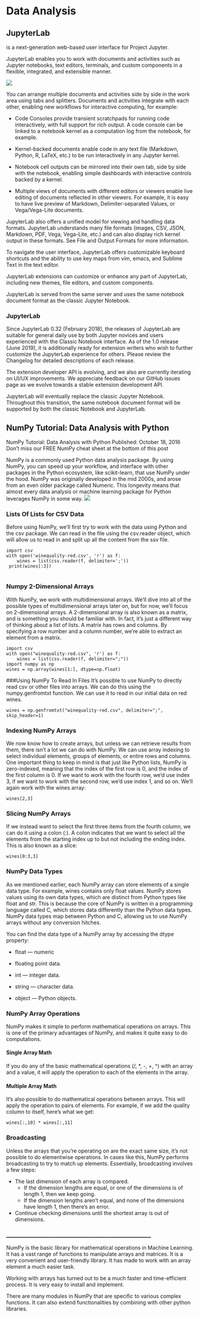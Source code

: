 #  Data Analysis 

## JupyterLab 
is a next-generation web-based user interface for Project Jupyter.

JupyterLab enables you to work with documents and activities such as Jupyter notebooks, text editors, terminals, and custom components in a flexible, integrated, and extensible manner.

![](https://jupyterlab.readthedocs.io/en/stable/_images/interface_jupyterlab.png)

You can arrange multiple documents and activities side by side in the work area using tabs and splitters. Documents and activities integrate with each other, enabling new workflows for interactive computing, for example:

+ Code Consoles provide transient scratchpads for running code interactively, with full support for rich output. A code console can be linked to a notebook kernel as a computation log from the notebook, for example.

+ Kernel-backed documents enable code in any text file (Markdown, Python, R, LaTeX, etc.) to be run interactively in any Jupyter kernel.

+ Notebook cell outputs can be mirrored into their own tab, side by side with the notebook, enabling simple dashboards with interactive controls backed by a kernel.

+ Multiple views of documents with different editors or viewers enable live editing of documents reflected in other viewers. For example, it is easy to have live preview of Markdown, Delimiter-separated Values, or Vega/Vega-Lite documents.

JupyterLab also offers a unified model for viewing and handling data formats. JupyterLab understands many file formats (images, CSV, JSON, Markdown, PDF, Vega, Vega-Lite, etc.) and can also display rich kernel output in these formats. See File and Output Formats for more information.

To navigate the user interface, JupyterLab offers customizable keyboard shortcuts and the ability to use key maps from vim, emacs, and Sublime Text in the text editor.

JupyterLab extensions can customize or enhance any part of JupyterLab, including new themes, file editors, and custom components.

JupyterLab is served from the same server and uses the same notebook document format as the classic Jupyter Notebook.

###  JupyterLab 
Since JupyterLab 0.32 (February 2018), the releases of JupyterLab are suitable for general daily use by both Jupyter novices and users experienced with the Classic Notebook interface. As of the 1.0 release (June 2019), it is additionally ready for extension writers who wish to further customize the JupyterLab experience for others. Please review the Changelog for detailed descriptions of each release.

The extension developer API is evolving, and we also are currently iterating on UI/UX improvements. We appreciate feedback on our GitHub issues page as we evolve towards a stable extension development API.

JupyterLab will eventually replace the classic Jupyter Notebook. Throughout this transition, the same notebook document format will be supported by both the classic Notebook and JupyterLab.




##  NumPy Tutorial: Data Analysis with Python


NumPy Tutorial: Data Analysis with Python
Published: October 18, 2016
Don’t miss our FREE NumPy cheat sheet at the bottom of this post

NumPy is a commonly used Python data analysis package. By using NumPy, you can speed up your workflow, and interface with other packages in the Python ecosystem, like scikit-learn, that use NumPy under the hood. NumPy was originally developed in the mid 2000s, and arose from an even older package called Numeric. This longevity means that almost every data analysis or machine learning package for Python leverages NumPy in some way.
![](https://miro.medium.com/max/1400/1*6uZdO0mDuK5lDXZGgoVtLQ.jpeg)

### Lists Of Lists for CSV Data
Before using NumPy, we’ll first try to work with the data using Python and the csv package. We can read in the file using the csv.reader object, which will allow us to read in and split up all the content from the ssv file.

```
import csv
with open('winequality-red.csv', 'r') as f:
    wines = list(csv.reader(f, delimiter=';'))
 print(wines[:3])
 
```

### Numpy 2-Dimensional Arrays
With NumPy, we work with multidimensional arrays. We’ll dive into all of the possible types of multidimensional arrays later on, but for now, we’ll focus on 2-dimensional arrays. A 2-dimensional array is also known as a matrix, and is something you should be familiar with. In fact, it’s just a different way of thinking about a list of lists. A matrix has rows and columns. By specifying a row number and a column number, we’re able to extract an element from a matrix.

```
import csv
with open("winequality-red.csv", 'r') as f:
    wines = list(csv.reader(f, delimiter=";"))
import numpy as np
wines = np.array(wines[1:], dtype=np.float)
```

###Using NumPy To Read In Files
It’s possible to use NumPy to directly read csv or other files into arrays. We can do this using the numpy.genfromtxt function. We can use it to read in our initial data on red wines. 
```
wines = np.genfromtxt("winequality-red.csv", delimiter=";", skip_header=1)

```
### Indexing NumPy Arrays
We now know how to create arrays, but unless we can retrieve results from them, there isn’t a lot we can do with NumPy. We can use array indexing to select individual elements, groups of elements, or entire rows and columns. One important thing to keep in mind is that just like Python lists, NumPy is zero-indexed, meaning that the index of the first row is 0, and the index of the first column is 0. If we want to work with the fourth row, we’d use index 3, if we want to work with the second row, we’d use index 1, and so on. We’ll again work with the wines array:
```
wines[2,3]
```

### Slicing NumPy Arrays
If we instead want to select the first three items from the fourth column, we can do it using a colon (:). A colon indicates that we want to select all the elements from the starting index up to but not including the ending index. This is also known as a slice:
```
wines[0:3,3]

```

### NumPy Data Types
As we mentioned earlier, each NumPy array can store elements of a single data type. For example, wines contains only float values. NumPy stores values using its own data types, which are distinct from Python types like float and str. This is because the core of NumPy is written in a programming language called C, which stores data differently than the Python data types. NumPy data types map between Python and C, allowing us to use NumPy arrays without any conversion hitches.

You can find the data type of a NumPy array by accessing the dtype property:
+ float — numeric 
+ floating point data.

+ int — integer data.

+ string — character data.

+ object — Python objects.

### NumPy Array Operations
NumPy makes it simple to perform mathematical operations on arrays. This is one of the primary advantages of NumPy, and makes it quite easy to do computations.

#### Single Array Math
If you do any of the basic mathematical operations (/, *, -, +, ^) with an array and a value, it will apply the operation to each of the elements in the array.
#### Multiple Array Math
It’s also possible to do mathematical operations between arrays. This will apply the operation to pairs of elements. For example, if we add the quality column to itself, here’s what we get:
```
wines[:,10] * wines[:,11]

```


### Broadcasting
Unless the arrays that you’re operating on are the exact same size, it’s not possible to do elementwise operations. In cases like this, NumPy performs broadcasting to try to match up elements. Essentially, broadcasting involves a few steps:

+ The last dimension of each array is compared.
  + If the dimension lengths are equal, or one of the dimensions is of length 1, then we keep going.
  + If the dimension lengths aren’t equal, and none of the dimensions have length 1, then there’s an error.
+ Continue checking dimensions until the shortest array is out of dimensions.


### __________________________________________________
NumPy is the basic library for mathematical operations in Machine Learning. It has a vast range of functions to manipulate arrays and matrices. It is a very convenient and user-friendly library. It has made to work with an array element a much easier task.

Working with arrays has turned out to be a much faster and time-efficient process. It is very easy to install and implement.

There are many modules in NumPy that are specific to various complex functions. It can also extend functionalities by combining with other python libraries.
